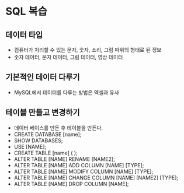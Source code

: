 # SQL 복습

## 데이터 타입
- 컴퓨터가 처리할 수 있는 문자, 숫자, 소리, 그림 따위의 형태로 된 정보
- 숫자 데이터, 문자 데이터, 그림 데이터, 영상 데이터 

## 기본적인 데이터 다루기
- MySQL에서 데이터를 다루는 방법은 엑셀과 유사

## 테이블 만들고 변경하기
- 데이터 베이스를 만든 후 테이블을 만든다. 
- CREATE DATABASE [name];
- SHOW DATABASES; 
- USE [NAME];
- CREATE TABLE [name] (   );
- ALTER TABLE [NAME] RENAME [NAME2];
- ALTER TABLE [NAME] ADD COLUMN [NAME] [TYPE];
- ALTER TABLE [NAME] MODIFY COLUMN [NAME] [TYPE];
- ALTER TABLE [NAME] CHANGE COLUMN [NAME] [NAME2] [TYPE];
- ALTER TABLE [NAME] DROP COLUMN [NAME];